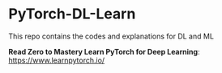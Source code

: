 # PyTorch-DL-Learn
This repo contains the codes and explanations for DL and ML


**Read Zero to Mastery Learn PyTorch for Deep Learning**: https://www.learnpytorch.io/
